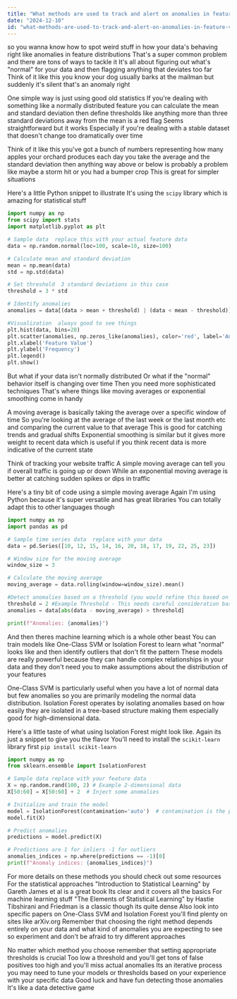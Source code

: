 ```yaml
---
title: "What methods are used to track and alert on anomalies in feature value distributions?"
date: "2024-12-10"
id: "what-methods-are-used-to-track-and-alert-on-anomalies-in-feature-value-distributions"
---
```


 so you wanna know how to spot weird stuff in how your data's behaving right  like anomalies in feature distributions  That's a super common problem and there are tons of ways to tackle it  It's all about figuring out what's "normal" for your data and then flagging anything that deviates too far  Think of it like this you know your dog usually barks at the mailman but suddenly it's silent that's an anomaly right

One simple way is just using good old statistics  If you're dealing with something like a normally distributed feature you can calculate the mean and standard deviation then define thresholds like anything more than three standard deviations away from the mean is a red flag  Seems straightforward but it works  Especially if you're dealing with a stable dataset that doesn't change too dramatically over time  

Think of it like this you've got a bunch of numbers representing how many apples your orchard produces each day you take the average and the standard deviation then anything way above or below is probably a problem like maybe a storm hit or you had a bumper crop  This is great for simpler situations  

Here's a little Python snippet to illustrate  It's using the `scipy` library which is amazing for statistical stuff  

```python
import numpy as np
from scipy import stats
import matplotlib.pyplot as plt

# Sample data  replace this with your actual feature data
data = np.random.normal(loc=100, scale=10, size=100) 

# Calculate mean and standard deviation
mean = np.mean(data)
std = np.std(data)

# Set threshold  3 standard deviations in this case
threshold = 3 * std

# Identify anomalies
anomalies = data[(data > mean + threshold) | (data < mean - threshold)]

#Visualization  always good to see things
plt.hist(data, bins=20)
plt.scatter(anomalies, np.zeros_like(anomalies), color='red', label='Anomalies')
plt.xlabel('Feature Value')
plt.ylabel('Frequency')
plt.legend()
plt.show()
```


But what if your data isn't normally distributed  Or what if the "normal" behavior itself is changing over time  Then you need more sophisticated techniques  That's where things like moving averages or exponential smoothing come in handy  

A moving average is basically taking the average over a specific window of time  So you're looking at the average of the last week or the last month etc and comparing the current value to that average  This is good for catching trends and gradual shifts  Exponential smoothing is similar but it gives more weight to recent data  which is useful if you think recent data is more indicative of the current state  

Think of tracking your website traffic  A simple moving average can tell you if overall traffic is going up or down  While an exponential moving average is better at catching sudden spikes or dips in traffic  


Here's a tiny bit of code using a simple moving average  Again I'm using Python because it's super versatile and has great libraries  You can totally adapt this to other languages though  

```python
import numpy as np
import pandas as pd

# Sample time series data  replace with your data
data = pd.Series([10, 12, 15, 14, 16, 20, 18, 17, 19, 22, 25, 23])

# Window size for the moving average
window_size = 3

# Calculate the moving average
moving_average = data.rolling(window=window_size).mean()

#Detect anomalies based on a threshold (you would refine this based on your understanding of your data)
threshold = 2 #Example Threshold - This needs careful consideration based on your data.
anomalies = data[abs(data - moving_average) > threshold]

print(f"Anomalies: {anomalies}")
```



And then theres machine learning which is a whole other beast  You can train models like One-Class SVM or Isolation Forest to learn what "normal" looks like and then identify outliers that don't fit the pattern  These models are really powerful because they can handle complex relationships in your data  and they don't need you to make assumptions about the distribution of your features  

One-Class SVM is particularly useful when you have a lot of normal data but few anomalies so you are primarily modeling the normal data distribution.  Isolation Forest operates by isolating anomalies based on how easily they are isolated in a tree-based structure making them especially good for high-dimensional data.


Here's a little taste of what using Isolation Forest might look like.  Again its just a snippet to give you the flavor  You'll need to install the `scikit-learn` library first `pip install scikit-learn`

```python
import numpy as np
from sklearn.ensemble import IsolationForest

# Sample data replace with your feature data
X = np.random.rand(100, 2) # Example 2-dimensional data
X[50:60] = X[50:60] + 2  # Inject some anomalies

# Initialize and train the model
model = IsolationForest(contamination='auto')  # contamination is the proportion of outliers, auto estimates it
model.fit(X)

# Predict anomalies
predictions = model.predict(X)

# Predictions are 1 for inliers -1 for outliers
anomalies_indices = np.where(predictions == -1)[0]
print(f"Anomaly indices: {anomalies_indices}")

```



For more details on these methods you should check out some resources  For the statistical approaches "Introduction to Statistical Learning" by Gareth James et al is a great book  Its clear and it covers all the basics  For machine learning stuff  "The Elements of Statistical Learning" by Hastie Tibshirani and Friedman is a classic though its quite dense  Also look into specific papers on One-Class SVM and Isolation Forest you'll find plenty on sites like arXiv.org  Remember that choosing the right method depends entirely on your data and what kind of anomalies you are expecting to see so experiment and don't be afraid to try different approaches


No matter which method you choose remember that setting appropriate thresholds is crucial  Too low a threshold and you'll get tons of false positives too high and you'll miss actual anomalies  Its an iterative process you may need to tune your models or thresholds based on your experience with your specific data  Good luck and have fun detecting those anomalies  It's like a data detective game
